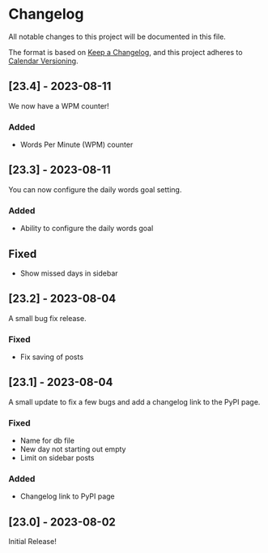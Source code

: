 # Changelog

All notable changes to this project will be documented in this file.

The format is based on [Keep a Changelog](https://keepachangelog.com/en/1.0.0/),
and this project adheres to [Calendar Versioning](https://calver.org).

## [23.4] - 2023-08-11

We now have a WPM counter!

### Added
 * Words Per Minute (WPM) counter

## [23.3] - 2023-08-11

You can now configure the daily words goal setting.

### Added
* Ability to configure the daily words goal

## Fixed
* Show missed days in sidebar

## [23.2] - 2023-08-04

A small bug fix release.

### Fixed
* Fix saving of posts

## [23.1] - 2023-08-04

A small update to fix a few bugs and add a changelog link to the PyPI page.

### Fixed
* Name for db file
* New day not starting out empty
* Limit on sidebar posts

### Added 
* Changelog link to PyPI page

## [23.0] - 2023-08-02

Initial Release!
